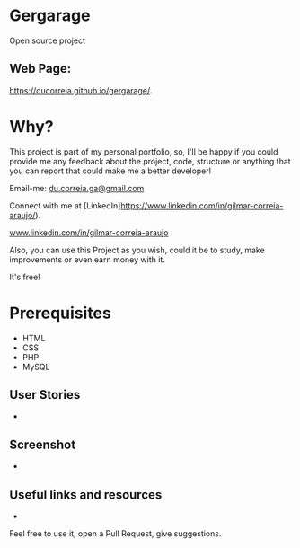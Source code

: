 # Gergarage

 Open source project

## Web Page:

https://ducorreia.github.io/gergarage/.
 
 
 # Why? 
 
 This project is part of my personal portfolio, so, I'll be happy if you could provide me any feedback about the project, code, structure or anything that you can report that could make me a better developer!
 
Email-me: du.correia.ga@gmail.com 

Connect with me at [LinkedIn]https://www.linkedin.com/in/gilmar-correia-araujo/).

www.linkedin.com/in/gilmar-correia-araujo

Also, you can use this Project as you wish, could it be to study, make improvements or even earn money with it.

It's free!
 
 
# Prerequisites
- HTML
- CSS
- PHP
- MySQL 
 
## User Stories

-

## Screenshot

-

## Useful links and resources

-

Feel free to use it, open a Pull Request, give suggestions.
